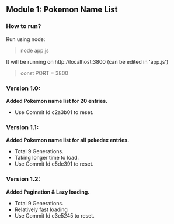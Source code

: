 ## Module 1: Pokemon Name List

### How to run? 
Run using node:
> node app.js  

It will be running on http://localhost:3800 (can be edited in 'app.js')
> const PORT = 3800

### **Version 1.0:**
**Added Pokemon name list for 20 entries.**  
- Use Commit Id c2a3b01 to reset.  

### **Version 1.1:**
**Added Pokemon name list for all pokedex entries.**
- Total 9 Generations.
- Taking longer time to load.
- Use Commit Id e5de391 to reset.  

### **Version 1.2:**
**Added Pagination & Lazy loading.**
- Total 9 Generations.
- Relatively fast loading
- Use Commit Id c3e5245 to reset.